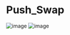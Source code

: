 # Push_Swap

![image](https://user-images.githubusercontent.com/62228465/137755951-cc8c80f6-7440-4ffb-ba00-bd5f8108c79a.png)
![image](https://user-images.githubusercontent.com/62228465/137635551-fcbf67f4-7268-463f-bcf6-5e16c0cdec16.png)
